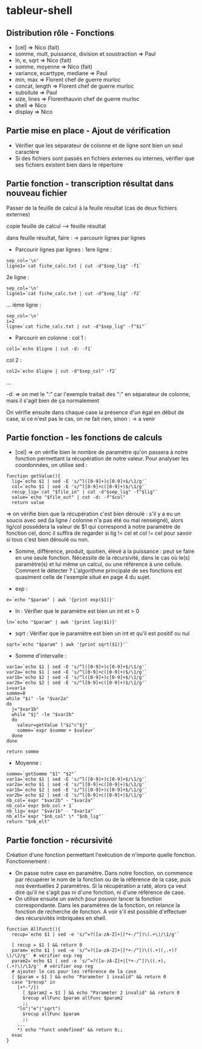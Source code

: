 # tableur-shell

## Distribution rôle - Fonctions
- [cel] => Nico (fait)
- somme, mult, puissance, division et soustraction => Paul
- ln, e, sqrt => Nico (fait)
- somme, moyenne => Nico (fait)
- variance, ecarttype, mediane => Paul
- min, max => Florent chef de guerre murloc
- concat, length => Florent chef de guerre murloc
- subsitute => Paul
- size, lines => Florenthauvin chef de guerre murloc
- shell => Nico
- display => Nico


## Partie mise en place - Ajout de vérification
- Vérifier que les séparateur de colonne et de ligne sont bien un seul caractère
- Si des fichiers sont passés en fichiers externes ou internes, vérifier que ses fichiers existent bien dans le répertoire

## Partie fonction - transcription résultat dans nouveau fichier
Passer de la feuille de calcul à la feuile résultat (cas de deux fichiers externes)

copie feuille de calcul --> feuille résultat

dans feuille résultat, faire :
-> parcourir lignes par lignes
- Parcourir lignes par lignes :
1ere ligne : 
```Shell
sep_col='\n'
ligne1=`cat fiche_calc.txt | cut -d"$sep_lig" -f1`
```

2e ligne : 
```Shell
sep_col='\n'
ligne1=`cat fiche_calc.txt | cut -d"$sep_lig" -f2`
```
...
ième ligne : 
```Shell
sep_col='\n'
i=2
ligne=`cat fiche_calc.txt | cut -d"$sep_lig" -f"$i"`
```

- Parcourir en colonne :
col 1 :
```Shell
col1=`echo $ligne | cut -d: -f1`
```

col 2 :
```Shell
col2=`echo $ligne | cut -d"$sep_col" -f2`
```
...

-d: => on met le ":" car l'exemple traitait des ":" en séparateur de colonne, mais il s'agit bien de ça normalement


On vérifie ensuite dans chaque case la présence d'un égal en début de case, si ce n'est pas le cas, on ne fait rien, sinon :
-> a venir


## Partie fonction - les fonctions de calculs
- [cel] => on vérifie bien le nombre de paramètre qu'on passera à notre fonction permettant la récupération de notre valeur.
Pour analyser les coordonnées, on utilise sed :
```Shell
function getValue(){
  lig=`echo $1 | sed -E 's/^l([0-9]+)c[0-9]+$/\1/g'`
  col=`echo $1 | sed -E 's/^l[0-9]+c([0-9]+)$/\1/g'`
  recup_lig=`cat "$file_in" | cut -d"$sep_lig" -f"$lig"`
  value=`echo "$file_out" | cut -d: -f"$col"
  return value
```

=> on vérifie bien que la récupération c'est bien déroulé :
s'il y a eu un soucis avec sed (la ligne / colonne n'a pas été ou mal renseigné), alors lig/col possédera la valeur de $1 qui correspond à notre paramètre de fonction cel, donc il suffira de regarder si lig != cel et col != cel pour savoir si tous c'est bien déroulé ou non.


- Somme, différence, produit, quotien, élevé a la puissance : peut se faire en une seule fonction. Nécessite de la récursivité, dans le cas où le(s) paramètre(s) et lui même un calcul, ou une référence à une cellule. 
Comment le détecter ? 
L'algorithme principale de ses fonctions est quasiment celle de l'exemple situé en page 4 du sujet.

- exp :
```Shell
e=`echo "$param" | awk '{print exp($1)}'
```

- ln : Vérifier que le paramètre est bien un int et > 0
```Shell
ln=`echo "$param" | awk '{print log($1)}'
```

- sqrt : Vérifier que le paramètre est bien un int et qu'il est positif ou nul
```Shell
sqrt=`echo "$param" | awk '{print sqrt($1)}'`
```
- Somme d'intervalle :
```Shell
var1a=`echo $1 | sed -E 's/^l([0-9]+)c[0-9]+$/\1/g'`
var2a=`echo $1 | sed -E 's/^l[0-9]+c([0-9]+)$/\1/g'`
var1b=`echo $2 | sed -E 's/^l([0-9]+)c[0-9]+$/\1/g'`
var2b=`echo $2 | sed -E 's/^l[0-9]+c([0-9]+)$/\1/g'`
i=var1a
somme=0
while "$i" -le "$var2a"
do
  j="$var1b"
  while "$j" -le "$var2b"
  do
    valeur=getValue l"$i"c"$j"
    somme=`expr $somme + $valeur`
  done
done

return somme
```

- Moyenne :
```Shell
somme=`getSomme "$1" "$2"` 
var1a=`echo $1 | sed -E 's/^l([0-9]+)c[0-9]+$/\1/g'`
var2a=`echo $1 | sed -E 's/^l[0-9]+c([0-9]+)$/\1/g'`
var1b=`echo $2 | sed -E 's/^l([0-9]+)c[0-9]+$/\1/g'`
var2b=`echo $2 | sed -E 's/^l[0-9]+c([0-9]+)$/\1/g'`
nb_col=`expr "$var2b" - "$var2a"`
nb_col=`expr $nb_col + 1`
nb_lig=`expr "$var1b" - "$var1a"`
nb_elt=`expr "$nb_col" \* "$nb_lig"` 
return "$nb_elt"
```

## Partie fonction - récursivité
Création d'une fonction permettant l'exécution de n'importe quelle fonction. Fonctionnement :
- On passe notre case en paramètre. Dans notre fonction, on commence par récupérer le nom de la fonction ou de la référence de la case, puis nos éventuelles 2 paramètres. Si la récupération a raté, alors ça veut dire qu'il ne s'agit pas ni d'une fonction, ni d'une référence de case. 
- On utilise ensuite un switch pour pouvoir lancer la fonction correspondante. Dans les paramètres de la fonction, on relance la fonction de recherche de fonction. A voir s'il est possible d'effectuer des récursivités imbriquées en shell.

```Shell
function AllFunct(){
  recup=`echo $1 | sed -e 's/^=?([a-zA-Z]+|[*+-/^])\(.+\)/\1/g'`
  
  [ recup = $1 ] && return 0
  param=`echo $1 | sed -e 's/^=?([a-zA-Z]+|[*+-/^])\((.+)(,.+)?\)/\2/g'` # vérifier exp reg
  param2=`echo $1 | sed -e 's/^=?([a-zA-Z]+|[*+-/^])\((.+),(.+)\)/\3/g'` # vérifier exp reg
  # ajouter le cas pour les référence de la case
  [ $param = $1 ] && echo "Parameter 1 invalid" && return 0
  case "$recup" in 
    [+*-^/])
      [ $param2 = $1 ] && echo "Parameter 2 invalid" && return 0
      $recup allFunc $param allFunc $param2
      ;;
    "ln"|"e"|"sqrt")
      $recup allFunc $param
      ;;
    ...
    *) echo "funct undefined" && return 0;;
  esac
}
```   
